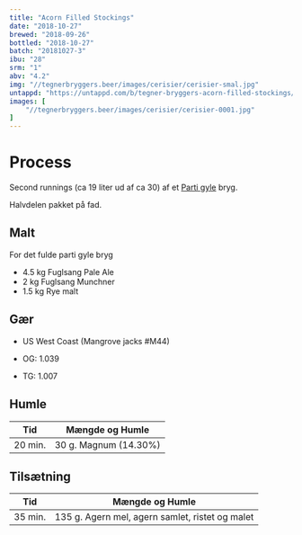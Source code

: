 ```yaml
---
title: "Acorn Filled Stockings"
date: "2018-10-27"
brewed: "2018-09-26"
bottled: "2018-10-27"
batch: "20181027-3"
ibu: "28"
srm: "1"
abv: "4.2"
img: "//tegnerbryggers.beer/images/cerisier/cerisier-smal.jpg"
untappd: "https://untappd.com/b/tegner-bryggers-acorn-filled-stockings/2928723"
images: [
    "//tegnerbryggers.beer/images/cerisier/cerisier-0001.jpg"
]
---
```


# Process

Second runnings (ca 19 liter ud af ca 30) af et [Parti gyle](https://draftmag.com/parti-gyle-brewing-how-one-mash-becomes-two-beers/) bryg.

Halvdelen pakket på fad.

## Malt

For det fulde parti gyle bryg

* 4.5 kg Fuglsang Pale Ale
* 2 kg Fuglsang Munchner
* 1.5 kg Rye malt

## Gær

* US West Coast (Mangrove jacks #M44)

* OG: 1.039
* TG: 1.007

## Humle

| Tid     | Mængde og Humle        |
| ------- | ---------------------- |
| 20 min. | 30 g. Magnum (14.30%)  |

## Tilsætning

| Tid     | Mængde og Humle                                  |
| ------- | ------------------------------------------------ |
| 35 min. | 135 g. Agern mel, agern samlet, ristet og malet  |
